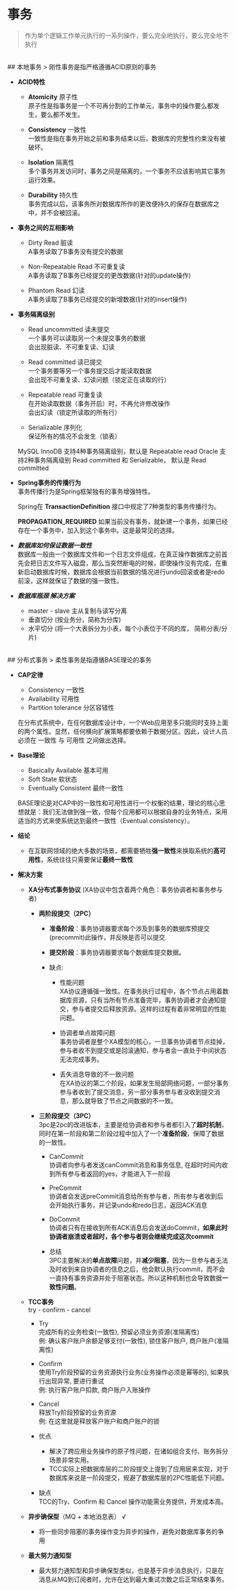 # 事务
> 作为单个逻辑工作单元执行的一系列操作，要么完全地执行，要么完全地不执行


<br/>
## 本地事务
> 刚性事务是指严格遵循ACID原则的事务

* **ACID特性**
    * **Atomicity**  原子性 <br/>
        原子性是指事务是一个不可再分割的工作单元，事务中的操作要么都发生，要么都不发生。
    
    * **Consistency**  一致性 <br/>
        一致性是指在事务开始之前和事务结束以后，数据库的完整性约束没有被破坏。
    
    * **Isolation**  隔离性 <br/>
        多个事务并发访问时，事务之间是隔离的，一个事务不应该影响其它事务运行效果。 
    
    * **Durability**  持久性 <br/>
		事务完成以后，该事务所对数据库所作的更改便持久的保存在数据库之中，并不会被回滚。

* **事务之间的互相影响**
    * Dirty Read  脏读 <br/>
        A事务读取了B事务没有提交的数据
    
    * Non-Repeatable Read  不可重复读  <br/>
        A事务读取了B事务已经提交的更改数据(针对的update操作) 
    
    * Phantom Read  幻读 <br/>
        A事务读取了B事务已经提交的新增数据(针对的insert操作) 

* **事务隔离级别**
    * Read uncommitted  读未提交 <br/>
        一个事务可以读取另一个未提交事务的数据 <br/>会出现脏读、不可重复读、幻读
    
    * Read committed  读已提交 <br/>
        一个事务要等另一个事务提交后才能读取数据 <br/>   会出现不可重复读、幻读问题（锁定正在读取的行）
    
    * Repeatable read  可重复读  <br/>
        在开始读取数据（事务开启）时，不再允许修改操作 <br/>  会出幻读（锁定所读取的所有行）
    
    * Serializable  序列化 <br/>
        保证所有的情况不会发生（锁表）
	
	MySQL InnoDB 支持4种事务隔离级别，默认是 Repeatable read
	Oracle 支持2种事务隔离级别 Read committed 和 Serializable， 默认是 Read committed

* **Spring事务的传播行为** <br/>
	事务传播行为是Spring框架独有的事务增强特性。<br/>
	
	Spring在 **TransactionDefinition** 接口中规定了7种类型的事务传播行为。<br/>

	**PROPAGATION_REQUIRED** 如果当前没有事务，就新建一个事务，如果已经存在一个事务中，加入到这个事务中。这是最常见的选择。

* ***数据库如何保证数据一致性*** <br/>
		数据库一般由一个数据库文件和一个日志文件组成，在真正操作数据库之前首先会把日志文件写入磁盘，那么当突然断电的时候，即使操作没有完成，在重新启动数据库时候，数据库会根据当前数据的情况进行undo回滚或者是redo前滚，这样就保证了数据的强一致性。

* ***数据库瓶颈 解决方案***
	* master - slave 主从复制与读写分离
	* 垂直切分 (按业务分，简称为分库)
	* 水平切分 (将一个大表拆分为小表，每个小表位于不同的库， 简称分表/分片)

<br/>
## 分布式事务
> 柔性事务是指遵循BASE理论的事务

* **CAP定律**
    * Consistency             一致性
    * Availability            可用性
    * Partition tolerance     分区容错性

	在分布式系统中，在任何数据库设计中，一个Web应用至多只能同时支持上面的两个属性。显然，任何横向扩展策略都要依赖于数据分区。因此，设计人员必须在 一致性 与 可用性 之间做出选择。

* **Base理论**
    * Basically Available     基本可用
    * Soft State              软状态
    * Eventually Consistent   最终一致性

	BASE理论是对CAP中的一致性和可用性进行一个权衡的结果，理论的核心思想就是：我们无法做到强一致，但每个应用都可以根据自身的业务特点，采用适当的方式来使系统达到最终一致性（Eventual consistency）。

* **结论** 
	* 在互联网领域的绝大多数的场景，都需要牺牲**强一致性**来换取系统的**高可用性**，系统往往只需要保证**最终一致性**

* **解决方案**
	* **XA分布式事务协议** (XA协议中包含着两个角色：事务协调者和事务参与者)
		* **两阶段提交（2PC）**
			* **准备阶段**：事务协调器要求每个涉及到事务的数据库预提交(precommit)此操作，并反映是否可以提交.
			
			* **提交阶段**：事务协调器要求每个数据库提交数据。
			
			* 缺点: 
				* 性能问题 <br/>
				XA协议遵循强一致性。在事务执行过程中，各个节点占用着数据库资源，只有当所有节点准备完毕，事务协调者才会通知提交，参与者提交后释放资源。这样的过程有着非常明显的性能问题。

				* 协调者单点故障问题 <br/>
				事务协调者是整个XA模型的核心，一旦事务协调者节点挂掉，参与者收不到提交或是回滚通知，参与者会一直处于中间状态无法完成事务。

				* 丢失消息导致的不一致问题 <br/>
				在XA协议的第二个阶段，如果发生局部网络问题，一部分事务参与者收到了提交消息，另一部分事务参与者没收到提交消息，那么就导致了节点之间数据的不一致。

		* **三阶段提交（3PC）** <br/>
			3pc是2pc的改进版本，主要是给协调者和参与者都引入了**超时机制**，同时在第一阶段和第二阶段过程中加入了一个**准备阶段**，保障了数据的一致性。

			* CanCommit <br/>
				协调者向参与者发送canCommit消息和事务信息, 在超时时间内收到所有参与者返回的yes，才能进入下一阶段

			* PreCommit <br/>
				协调者会发送preCommit消息给所有参与者，所有参与者收到后会开始执行事务，并记录undo和redo日志，返回ACK消息

			* DoCommit <br/>
				协调者只有在接收到所有ACK消息后会发送doCommit，**如果此时协调者崩溃或者超时，各个参与者则会继续完成这次commit**

			* 总结 <br/>
				3PC主要解决的**单点故障**问题，并**减少阻塞**，因为一旦参与者无法及时收到来自协调者的信息之后，他会默认执行commit，而不会一直持有事务资源并处于阻塞状态。所以这种机制也会导致数据**一致性问题**。

	* **TCC事务** <br/>
		try - confirm - cancel

		* Try <br/>
			完成所有的业务检查(一致性), 预留必须业务资源(准隔离性) <br/>
			例: 确认客户账户余额足够支付(一致性), 锁住客户账户, 商户账户(准隔离性)

		* Confirm <br/>
			使用Try阶段预留的业务资源执行业务(业务操作必须是幂等的), 如果执行出现异常, 要进行重试 <br/>
			例: 执行客户账户扣款, 商户账户入账操作

		* Cancel <br/>
			释放Try阶段预留的业务资源  <br/>
			例: 在这里就是释放客户账户和商户账户的锁

		* 优点 <br/>
			* 解决了跨应用业务操作的原子性问题，在诸如组合支付、账务拆分场景非常实用。
			* TCC实际上把数据库层的二阶段提交上提到了应用层来实现，对于数据库来说是一阶段提交，规避了数据库层的2PC性能低下问题。
		
		* 缺点 <br/>
			TCC的Try、Confirm 和 Cancel 操作功能需业务提供，开发成本高。

	* **异步确保型**（MQ + 本地消息表）	√
		* 将一些同步阻塞的事务操作变为异步的操作，避免对数据库事务的争用
	
	* **最大努力通知型**
		* 最大努力通知型和异步确保型类似，也是基于异步消息执行，只是在消息从MQ到订阅者时，允许在达到最大重试次数之后正常结束事务。	
	

